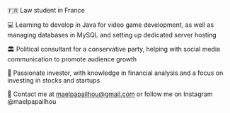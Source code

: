 🇫🇷 Law student in France

💻 Learning to develop in Java for video game development, as well as managing databases in MySQL and setting up dedicated server hosting

🏛️ Political consultant for a conservative party, helping with social media communication to promote audience growth
		
🏦 Passionate investor, with knowledge in financial analysis and a focus on investing in stocks and startups

💬 Contact me at maelpapailhou@gmail.com or follow me on Instagram @maelpapailhou


<!---
I am a law student based in France with an interest in technology, finance, and politics. In addition to my studies, I am currently learning to develop in Java, with a focus on video game development, managing databases in MySQL, and setting up dedicated server hosting.

I am also a political consultant for a conservative party, where I help with social media communication to promote audience growth.

Outside of my academic and political pursuits, I am a passionate investor, always on the lookout for new opportunities to grow my wealth. I have completed courses on financial analysis and have invested in both stocks and startups.

Feel free to contact me at maelpapailhou@gmail.com or follow me on Instagram @maelpapailhou.


- 👋 Hi, I’m @maelpapailhou
- 👀 I’m interested in ...
- 🌱 I’m currently learning ...
- 💞️ I’m looking to collaborate on ...
- 📫 How to reach me ...



maelpapailhou/maelpapailhou is a ✨ special ✨ repository because its `README.md` (this file) appears on your GitHub profile.
You can click the Preview link to take a look at your changes.
--->
